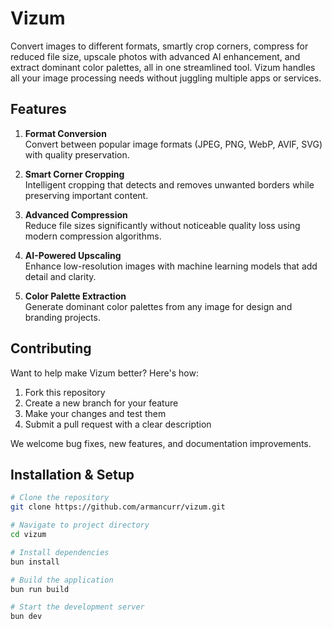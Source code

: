 # Vizum

Convert images to different formats, smartly crop corners, compress for reduced file size, upscale photos with advanced AI enhancement, and extract dominant color palettes, all in one streamlined tool. Vizum handles all your image processing needs without juggling multiple apps or services.

## Features

1. **Format Conversion**  
Convert between popular image formats (JPEG, PNG, WebP, AVIF, SVG) with quality preservation.

2. **Smart Corner Cropping**  
Intelligent cropping that detects and removes unwanted borders while preserving important content.

3. **Advanced Compression**  
Reduce file sizes significantly without noticeable quality loss using modern compression algorithms.

4. **AI-Powered Upscaling**  
Enhance low-resolution images with machine learning models that add detail and clarity.

5. **Color Palette Extraction**  
Generate dominant color palettes from any image for design and branding projects.

## Contributing

Want to help make Vizum better? Here's how:

1. Fork this repository
2. Create a new branch for your feature
3. Make your changes and test them
4. Submit a pull request with a clear description

We welcome bug fixes, new features, and documentation improvements.

## Installation & Setup

```bash
# Clone the repository
git clone https://github.com/armancurr/vizum.git

# Navigate to project directory
cd vizum

# Install dependencies
bun install

# Build the application
bun run build

# Start the development server
bun dev
```
